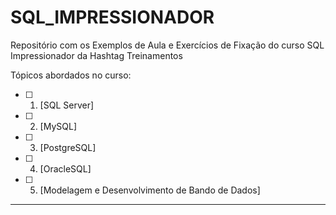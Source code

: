 # SQL_IMPRESSIONADOR
Repositório com os Exemplos de Aula e Exercícios de Fixação do curso SQL Impressionador da Hashtag Treinamentos

Tópicos abordados no curso:

- [ ] 01. [SQL Server]
- [ ] 02. [MySQL]
- [ ] 03. [PostgreSQL]
- [ ] 04. [OracleSQL]
- [ ] 05. [Modelagem e Desenvolvimento de Bando de Dados]

--------------------------------------------------------------------------------------------------------------------------------------------------------------------------------------------------------------------------------
